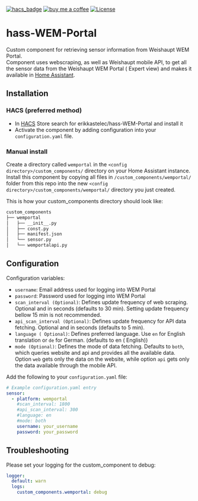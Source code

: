 [![hacs_badge](https://img.shields.io/badge/HACS-Default-orange.svg?style=for-the-badge)](https://github.com/custom-components/hacs)
[![buy me a coffee](https://img.shields.io/badge/If%20you%20like%20it-Buy%20me%20a%20coffee-yellow.svg?style=for-the-badge)](https://www.buymeacoffee.com/erikkastelec)
[![License](https://img.shields.io/github/license/toreamun/amshan-homeassistant?style=for-the-badge)](LICENSE)

# hass-WEM-Portal

Custom component for retrieving sensor information from Weishaupt WEM Portal.  
Component uses webscraping, as well as Weishaupt mobile API, to get all the sensor data from the Weishaupt WEM Portal (
Expert view) and makes it available in [Home Assistant](https://home-assistant.io/).

## Installation

### HACS (preferred method)

- In [HACS](https://github.com/hacs/default) Store search for erikkastelec/hass-WEM-Portal and install it
- Activate the component by adding configuration into your `configuration.yaml` file.

### Manual install

Create a directory called `wemportal` in the `<config directory>/custom_components/` directory on your Home Assistant
instance. Install this component by copying all files in `/custom_components/wemportal/` folder from this repo into the
new `<config directory>/custom_components/wemportal/` directory you just created.

This is how your custom_components directory should look like:

```bash
custom_components
├── wemportal
│   ├── __init__.py
│   ├── const.py
│   ├── manifest.json
│   └── sensor.py
│   └── wemportalapi.py  
```

## Configuration

Configuration variables:

- `username`: Email address used for logging into WEM Portal
- `password`: Password used for logging into WEM Portal
- `scan_interval (Optional)`: Defines update frequency of web scraping. Optional and in seconds (defaults to 30 min).
  Setting update frequency bellow 15 min is not recommended.
- `api_scan_interval (Optional)`: Defines update frequency for API data fetching. Optional and in seconds (defaults to 5
  min).
- `language (
  Optional)`: Defines preferred language. Use `en` for English translation or `de` for German. (defaults to en (
  English))
- `mode (Optional)`: Defines the mode of data fetching. Defaults to `both`, which queries website and api and provides
  all the available data. Option `web` gets only the data on the website, while option `api` gets only the data
  available through the mobile API.

Add the following to your `configuration.yaml` file:

```yaml
# Example configuration.yaml entry
sensor:
  - platform: wemportal
    #scan_interval: 1800
    #api_scan_interval: 300
    #language: en
    #mode: both
    username: your_username
    password: your_password
```

## Troubleshooting
Please set your logging for the custom_component to debug:
```yaml
logger:
  default: warn
  logs:
    custom_components.wemportal: debug
```